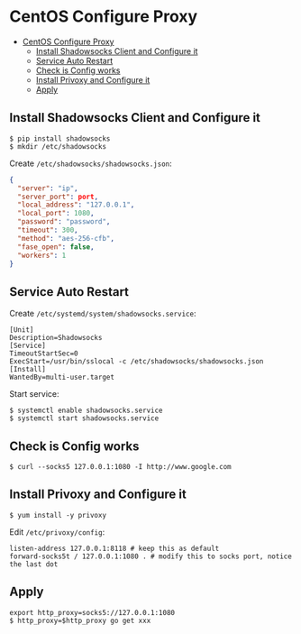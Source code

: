 # CentOS Configure Proxy

<!-- TOC -->

- [CentOS Configure Proxy](#centos-configure-proxy)
    - [Install Shadowsocks Client and Configure it](#install-shadowsocks-client-and-configure-it)
    - [Service Auto Restart](#service-auto-restart)
    - [Check is Config works](#check-is-config-works)
    - [Install Privoxy and Configure it](#install-privoxy-and-configure-it)
    - [Apply](#apply)

<!-- /TOC -->

## Install Shadowsocks Client and Configure it

```
$ pip install shadowsocks
$ mkdir /etc/shadowsocks
```

Create `/etc/shadowsocks/shadowsocks.json`:

``` json
{
  "server": "ip",
  "server_port": port,
  "local_address": "127.0.0.1",
  "local_port": 1080,
  "password": "password",
  "timeout": 300,
  "method": "aes-256-cfb",
  "fase_open": false,
  "workers": 1
}
```

## Service Auto Restart

Create `/etc/systemd/system/shadowsocks.service`:

```
[Unit]
Description=Shadowsocks
[Service]
TimeoutStartSec=0
ExecStart=/usr/bin/sslocal -c /etc/shadowsocks/shadowsocks.json
[Install]
WantedBy=multi-user.target
```

Start service:

```
$ systemctl enable shadowsocks.service
$ systemctl start shadowsocks.service
```

## Check is Config works

```
$ curl --socks5 127.0.0.1:1080 -I http://www.google.com
```

## Install Privoxy and Configure it

```
$ yum install -y privoxy
```

Edit `/etc/privoxy/config`:

```
listen-address 127.0.0.1:8118 # keep this as default
forward-socks5t / 127.0.0.1:1080 . # modify this to socks port, notice the last dot
```

## Apply

```
export http_proxy=socks5://127.0.0.1:1080
$ http_proxy=$http_proxy go get xxx
```



